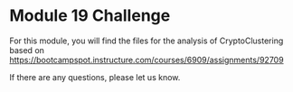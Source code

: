 # Module 19 Challenge

For this module, you will find the files for the analysis of CryptoClustering based on https://bootcampspot.instructure.com/courses/6909/assignments/92709

If there are any questions, please let us know. 
